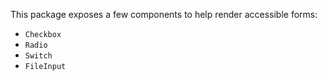 This package exposes a few components to help render accessible forms:

- `Checkbox`
- `Radio`
- `Switch`
- `FileInput`
